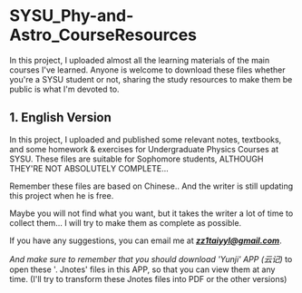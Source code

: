# SYSU_Phy-and-Astro_CourseResources

In this project, I uploaded almost all the learning materials of the main courses I've learned. Anyone is welcome to download these files whether you're a SYSU student or not, sharing the study resources to make them be public is what I'm devoted to.

## 1. English Version

In this project, I uploaded and published some relevant notes, textbooks, and some homework & exercises for Undergraduate Physics Courses at SYSU. These files are suitable for Sophomore students, ALTHOUGH THEY'RE NOT ABSOLUTELY COMPLETE...

Remember these files are based on Chinese..  And the writer is still updating this project when he is free.

Maybe you will not find what you want, but it takes the writer a lot of time to collect them... I will try to make them as complete as possible.

If you have any suggestions, you can email me at _**zz1taiyyl@gmail.com**_. 

*And make sure to remember that you should download 'Yunji' APP (云记)* to open these '. Jnotes' files in this APP, so that you can view them at any time. (I'll try to transform these Jnotes files into PDF or the other versions)
